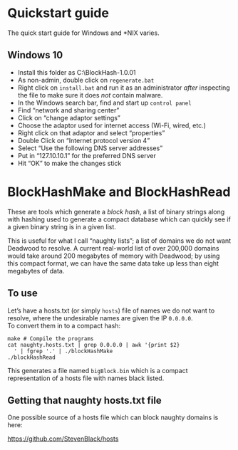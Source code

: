 # Quickstart guide

The quick start guide for Windows and *NIX varies.

## Windows 10

* Install this folder as C:\BlockHash-1.0.01
* As non-admin, double click on `regenerate.bat`
* Right click on `install.bat` and run it as an administrator *after* 
  inspecting the file to make sure it does *not* contain malware.
* In the Windows search bar, find and start up `control panel`
* Find “network and sharing center”
* Click on “change adaptor settings”
* Choose the adaptor used for internet access (Wi-Fi, wired, etc.)
* Right click on that adaptor and select “properties”
* Double Click on “Internet protocol version 4”
* Select “Use the following DNS server addresses”
* Put in “127.10.10.1” for the preferred DNS server
* Hit “OK” to make the changes stick

# BlockHashMake and BlockHashRead

These are tools which generate a *block hash*, a list of binary strings 
along with hashing used to generate a compact database which can quickly
see if a given binary string is in a given list.

This is useful for what I call “naughty lists”; a list of domains we 
do not want Deadwood to resolve.  A current real-world list of over 200,000
domains would take around 200 megabytes of memory with Deadwood; by using
this compact format, we can have the same data take up less than eight
megabytes of data.

## To use

Let’s have a hosts.txt (or simply `hosts`) file of names we do not
want to resolve, where the undesirable names are given the IP `0.0.0.0`.  
To convert them in to a compact hash:

```
make # Compile the programs
cat naughty.hosts.txt | grep 0.0.0.0 | awk '{print $2}
  ' | fgrep '.' | ./blockHashMake 
./blockHashRead
```

This generates a file named `bigBlock.bin` which is a compact representation
of a hosts file with names black listed.

## Getting that naughty hosts.txt file

One possible source of a hosts file which can block naughty domains is
here:

https://github.com/StevenBlack/hosts


